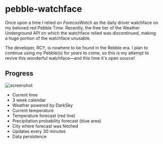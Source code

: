 # pebble-watchface

Once upon a time I relied on *ForecasWatch* as the daily driver watchface on my beloved red Pebble Time. Recently, the free tier of the Weather Underground API on which the watchface relied was discontinued, making a huge portion of the watchface unusable.

The developer, RCY, is nowhere to be found in the Rebble era. I plan to continue using my Pebble(s) for years to come, so this is my attempt to revive this wonderful watchface—and this time it's open source!

## Progress

![screenshot](https://i.imgur.com/XSQhl0W.png)

* Current time
* 3 week calendar
* Weather powered by DarkSky
* Current temperature
* Temperature forecast (red line)
* Precipitation probability forecast (blue area)
* City where forecast was fetched
* Updates every 30 minutes
* Data persistence